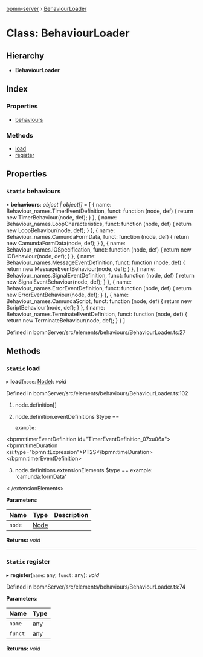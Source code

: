 [bpmn-server](../README.md) › [BehaviourLoader](behaviourloader.md)

# Class: BehaviourLoader

## Hierarchy

* **BehaviourLoader**

## Index

### Properties

* [behaviours](behaviourloader.md#static-behaviours)

### Methods

* [load](behaviourloader.md#static-load)
* [register](behaviourloader.md#static-register)

## Properties

### `Static` behaviours

▪ **behaviours**: *object | object[]* = [
        {
            name: Behaviour_names.TimerEventDefinition, funct: function (node, def) {
                return new TimerBehaviour(node, def);
            }
        },
        {
            name: Behaviour_names.LoopCharacteristics, funct: function (node, def) {
                return new LoopBehaviour(node, def);
            }
        },
        {
            name: Behaviour_names.CamundaFormData, funct: function (node, def) {
                return new CamundaFormData(node, def);
            }
        },
        {
            name: Behaviour_names.IOSpecification, funct: function (node, def) {
                return new IOBehaviour(node, def);
            }
        },
        {
            name: Behaviour_names.MessageEventDefinition, funct: function (node, def) {
                return new MessageEventBehaviour(node, def);
            }
        },
        {
            name: Behaviour_names.SignalEventDefinition, funct: function (node, def) {
                return new SignalEventBehaviour(node, def);
            }
        },
        {
            name: Behaviour_names.ErrorEventDefinition, funct: function (node, def) {
                return new ErrorEventBehaviour(node, def);
            }
        },
        {
            name: Behaviour_names.CamundaScript, funct: function (node, def) {
                return new ScriptBehaviour(node, def);
            }
        },
        {
            name: Behaviour_names.TerminateEventDefinition, funct: function (node, def) {
                return new TerminateBehaviour(node, def);
            }
        }
    ]

Defined in bpmnServer/src/elements/behaviours/BehaviourLoader.ts:27

## Methods

### `Static` load

▸ **load**(`node`: [Node](node.md)): *void*

Defined in bpmnServer/src/elements/behaviours/BehaviourLoader.ts:102

 1.  node.definition[<name>]
 2.  node.definition.eventDefinitions
         $type == <name>

         example:

<bpmn:timerEventDefinition id="TimerEventDefinition_07xu06a">
<bpmn:timeDuration xsi:type="bpmn:tExpression">PT2S</bpmn:timeDuration>
</bpmn:timerEventDefinition>

 3.  node.definitions.extensionElements
         $type == <name>
         example: 'camunda:formData'
<extensionElements>
<camunda:formData >
<camunda: formField id = "surname" label = "Surname" type = "string" />
<camunda: formField id = "givenName" label = "Given name" type = "string" />
</camunda:formData>
< /extensionElements>

**Parameters:**

Name | Type | Description |
------ | ------ | ------ |
`node` | [Node](node.md) |   |

**Returns:** *void*

___

### `Static` register

▸ **register**(`name`: any, `funct`: any): *void*

Defined in bpmnServer/src/elements/behaviours/BehaviourLoader.ts:74

**Parameters:**

Name | Type |
------ | ------ |
`name` | any |
`funct` | any |

**Returns:** *void*
